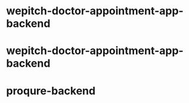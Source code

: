 # wepitch-doctor-appointment-app-backend
# wepitch-doctor-appointment-app-backend
# proqure-backend
